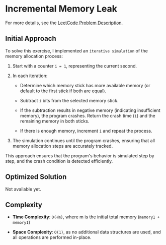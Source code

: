 # Incremental Memory Leak

For more details, see the [LeetCode Problem Description](https://leetcode.com/problems/incremental-memory-leak/description/).

## Initial Approach

To solve this exercise, I implemented an `iterative simulation` of the memory allocation process:

1. Start with a counter `i = 1`, representing the current second.

1. In each iteration:

   - Determine which memory stick has more available memory (or default to the first stick if both are equal).

   - Subtract `i` bits from the selected memory stick.

   - If the subtraction results in negative memory (indicating insufficient memory), the program crashes. Return the crash time (`i`) and the remaining memory in both sticks.

   - If there is enough memory, increment `i` and repeat the process.

1. The simulation continues until the program crashes, ensuring that all memory allocation steps are accurately tracked.

This approach ensures that the program's behavior is simulated step by step, and the crash condition is detected efficiently.

## Optimized Solution

Not available yet.

## Complexity

- **Time Complexity**: `O(√m)`, where m is the initial total memory (`memory1 + memory1`)

- **Space Complexity**: `O(1)`, as no additional data structures are used, and all operations are performed in-place.
